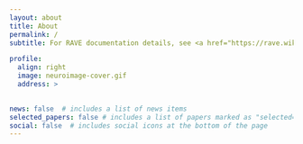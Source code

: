 ```yaml
---
layout: about
title: About
permalink: /
subtitle: For RAVE documentation details, see <a href="https://rave.wiki/">rave.wiki</a>

profile:
  align: right
  image: neuroimage-cover.gif
  address: >
    

news: false  # includes a list of news items
selected_papers: false # includes a list of papers marked as "selected={true}"
social: false  # includes social icons at the bottom of the page
---
```



